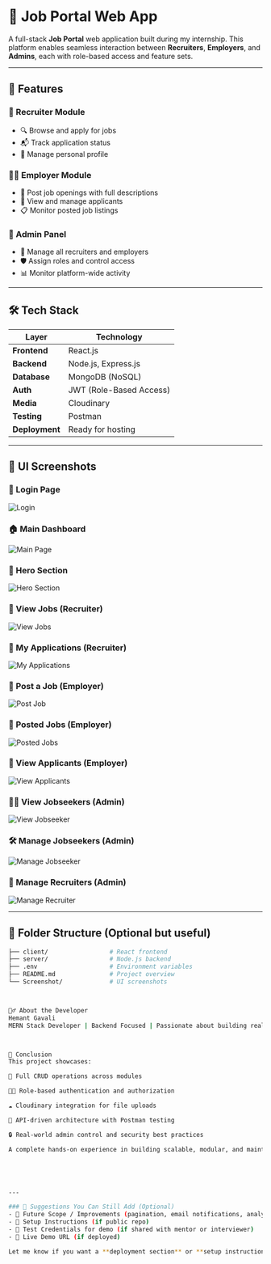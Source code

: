 # 💼 Job Portal Web App

A full-stack **Job Portal** web application built during my internship. This platform enables seamless interaction between **Recruiters**, **Employers**, and **Admins**, each with role-based access and feature sets.

---

## 🚀 Features

### 👤 Recruiter Module
- 🔍 Browse and apply for jobs
- 📬 Track application status
- 📝 Manage personal profile

### 🧑‍💼 Employer Module
- 📢 Post job openings with full descriptions
- 👀 View and manage applicants
- 📋 Monitor posted job listings

### 🔐 Admin Panel
- 👥 Manage all recruiters and employers
- 🛡️ Assign roles and control access
- 📊 Monitor platform-wide activity

---

## 🛠️ Tech Stack

| Layer         | Technology              |
|---------------|--------------------------|
| **Frontend**  | React.js                |
| **Backend**   | Node.js, Express.js     |
| **Database**  | MongoDB (NoSQL)         |
| **Auth**      | JWT (Role-Based Access) |
| **Media**     | Cloudinary              |
| **Testing**   | Postman                 |
| **Deployment**| Ready for hosting       |

---

## 📸 UI Screenshots

### 🔐 Login Page
![Login](./Screenshot/login.png)

### 🏠 Main Dashboard
![Main Page](./Screenshot/MainPage.png)

### 🎯 Hero Section
![Hero Section](./Screenshot/Herosection.png)

### 📃 View Jobs (Recruiter)
![View Jobs](./Screenshot/View_jobs.png)

### 📨 My Applications (Recruiter)
![My Applications](./Screenshot/My_application.png)

### 📝 Post a Job (Employer)
![Post Job](./Screenshot/Post_Job.png)

### 📌 Posted Jobs (Employer)
![Posted Jobs](./Screenshot/Posted_Job.png)

### 👀 View Applicants (Employer)
![View Applicants](./Screenshot/View_Applicants.png)

### 👨‍💻 View Jobseekers (Admin)
![View Jobseeker](./Screenshot/View_JobSeeker.png)

### 🛠️ Manage Jobseekers (Admin)
![Manage Jobseeker](./Screenshot/Manage_Jobseeker.png)

### 👥 Manage Recruiters (Admin)
![Manage Recruiter](./Screenshot/Manage_Recruiter.png)

---

## 📂 Folder Structure (Optional but useful)
```bash
├── client/                 # React frontend
├── server/                 # Node.js backend
├── .env                    # Environment variables
├── README.md               # Project overview
└── Screenshot/             # UI screenshots



🙋‍♂️ About the Developer
Hemant Gavali
MERN Stack Developer | Backend Focused | Passionate about building real-world applications



🏁 Conclusion
This project showcases:

🔄 Full CRUD operations across modules

🧑‍💼 Role-based authentication and authorization

☁️ Cloudinary integration for file uploads

📡 API-driven architecture with Postman testing

🔒 Real-world admin control and security best practices

A complete hands-on experience in building scalable, modular, and maintainable web applications.





---

### 🔧 Suggestions You Can Still Add (Optional)
- 🚧 Future Scope / Improvements (pagination, email notifications, analytics, etc.)
- 📎 Setup Instructions (if public repo)
- 🧪 Test Credentials for demo (if shared with mentor or interviewer)
- 🧭 Live Demo URL (if deployed)

Let me know if you want a **deployment section** or **setup instructions** added!
